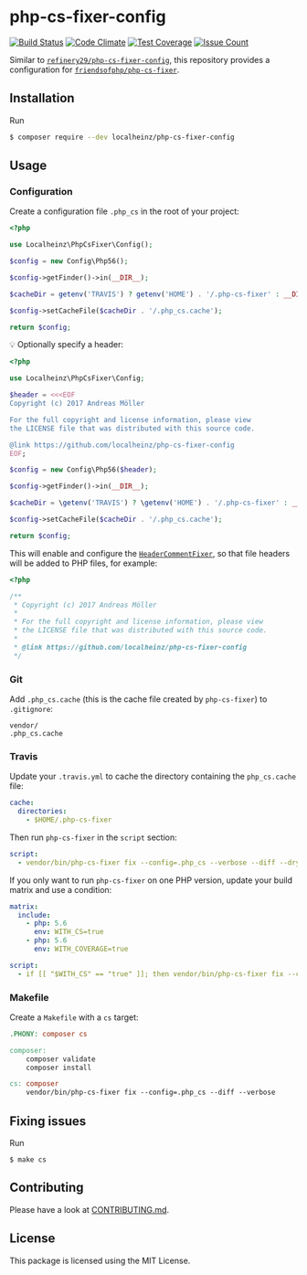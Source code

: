 # php-cs-fixer-config

[![Build Status](https://travis-ci.org/localheinz/php-cs-fixer-config.svg?branch=master)](https://travis-ci.org/localheinz/php-cs-fixer-config)
[![Code Climate](https://codeclimate.com/github/localheinz/php-cs-fixer-config/badges/gpa.svg)](https://codeclimate.com/github/localheinz/php-cs-fixer-config)
[![Test Coverage](https://codeclimate.com/github/localheinz/php-cs-fixer-config/badges/coverage.svg)](https://codeclimate.com/github/localheinz/php-cs-fixer-config/coverage)
[![Issue Count](https://codeclimate.com/github/localheinz/php-cs-fixer-config/badges/issue_count.svg)](https://codeclimate.com/github/localheinz/php-cs-fixer-config)

Similar to [`refinery29/php-cs-fixer-config`](http://github.com/refinery29/php-cs-fixer-config),
this repository provides a configuration for [`friendsofphp/php-cs-fixer`](http://github.com/FriendsOfPHP/PHP-CS-Fixer).

## Installation

Run

```sh
$ composer require --dev localheinz/php-cs-fixer-config
```

## Usage

### Configuration

Create a configuration file `.php_cs` in the root of your project:

```php
<?php

use Localheinz\PhpCsFixer\Config();

$config = new Config\Php56();

$config->getFinder()->in(__DIR__);

$cacheDir = getenv('TRAVIS') ? getenv('HOME') . '/.php-cs-fixer' : __DIR__;

$config->setCacheFile($cacheDir . '/.php_cs.cache');

return $config;
```

:bulb: Optionally specify a header:

```php
<?php

use Localheinz\PhpCsFixer\Config;

$header = <<<EOF
Copyright (c) 2017 Andreas Möller

For the full copyright and license information, please view
the LICENSE file that was distributed with this source code.

@link https://github.com/localheinz/php-cs-fixer-config
EOF;

$config = new Config\Php56($header);

$config->getFinder()->in(__DIR__);

$cacheDir = \getenv('TRAVIS') ? \getenv('HOME') . '/.php-cs-fixer' : __DIR__;

$config->setCacheFile($cacheDir . '/.php_cs.cache');

return $config;
```

This will enable and configure the [`HeaderCommentFixer`](https://github.com/FriendsOfPHP/PHP-CS-Fixer/blob/v2.1.1/src/Fixer/Comment/HeaderCommentFixer.php), so that
file headers will be added to PHP files, for example:

```php
<?php

/**
 * Copyright (c) 2017 Andreas Möller
 *
 * For the full copyright and license information, please view
 * the LICENSE file that was distributed with this source code.
 *
 * @link https://github.com/localheinz/php-cs-fixer-config
 */
```

### Git

Add `.php_cs.cache` (this is the cache file created by `php-cs-fixer`) to `.gitignore`:

```
vendor/
.php_cs.cache
```

### Travis

Update your `.travis.yml` to cache the directory containing the `php_cs.cache` file:

```yml
cache:
  directories:
    - $HOME/.php-cs-fixer
```

Then run `php-cs-fixer` in the `script` section:

```yml
script:
  - vendor/bin/php-cs-fixer fix --config=.php_cs --verbose --diff --dry-run
```

If you only want to run `php-cs-fixer` on one PHP version, update your build matrix and use a condition:

```yml
matrix:
  include:
    - php: 5.6
      env: WITH_CS=true
    - php: 5.6
      env: WITH_COVERAGE=true

script:
  - if [[ "$WITH_CS" == "true" ]]; then vendor/bin/php-cs-fixer fix --config=.php_cs --diff --dry-run --verbose; fi
```

### Makefile

Create a `Makefile` with a `cs` target:

```Makefile
.PHONY: composer cs

composer:
	composer validate
	composer install

cs: composer
	vendor/bin/php-cs-fixer fix --config=.php_cs --diff --verbose
```

## Fixing issues

Run

```
$ make cs
```

## Contributing

Please have a look at [CONTRIBUTING.md](.github/CONTRIBUTING.md).

## License

This package is licensed using the MIT License.
